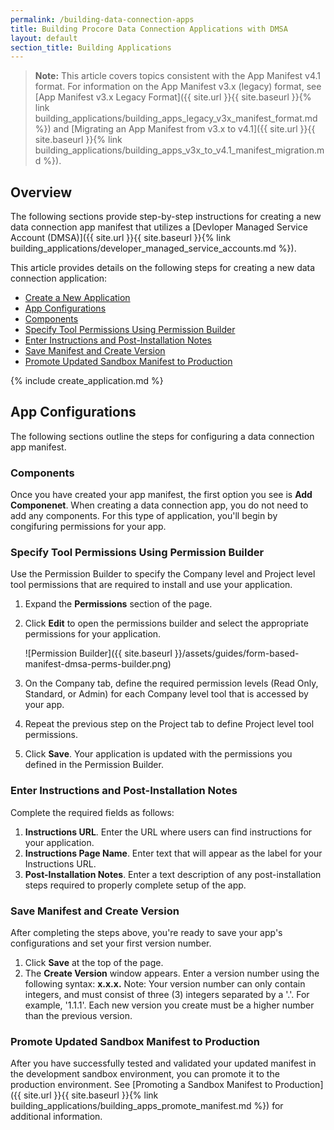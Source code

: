 ```yaml
---
permalink: /building-data-connection-apps
title: Building Procore Data Connection Applications with DMSA
layout: default
section_title: Building Applications
---
```


>**Note:** This article covers topics consistent with the App Manifest v4.1 format.
>For information on the App Manifest v3.x (legacy) format, see [App Manifest v3.x Legacy Format]({{ site.url }}{{ site.baseurl }}{% link building_applications/building_apps_legacy_v3x_manifest_format.md %}) and [Migrating an App Manifest from v3.x to v4.1]({{ site.url }}{{ site.baseurl }}{% link building_applications/building_apps_v3x_to_v4.1_manifest_migration.md %}).

## Overview

The following sections provide step-by-step instructions for creating a new data connection app manifest that utilizes a [Devloper Managed Service Account (DMSA)]({{ site.url }}{{ site.baseurl }}{% link building_applications/developer_managed_service_accounts.md %}).

This article provides details on the following steps for creating a new data connection application:

* [Create a New Application](#create-a-new-application)
* [App Configurations](#app-configurations)
* [Components](#components)
* [Specify Tool Permissions Using Permission Builder](#specify-tool-permissions-using-permission-builder)
* [Enter Instructions and Post-Installation Notes](#enter-instructions-and-post-installation-notes)
* [Save Manifest and Create Version](#save-manifest-and-create-version)
* [Promote Updated Sandbox Manifest to Production](#promote-updated-sandbox-manifest-to-production)

<a name="create-a-new-application">
{% include create_application.md %}

## App Configurations

The following sections outline the steps for configuring a data connection app manifest.

### Components

Once you have created your app manifest, the first option you see is **Add Componenet**. When creating a data connection app, you do not need to add any components. For this type of application, you'll begin by congifuring permissions for your app.

### Specify Tool Permissions Using Permission Builder

Use the Permission Builder to specify the Company level and Project level tool permissions that are required to install and use your application.

1. Expand the **Permissions** section of the page.
2. Click **Edit** to open the permissions builder and select the appropriate permissions for your application.

    ![Permission Builder]({{ site.baseurl }}/assets/guides/form-based-manifest-dmsa-perms-builder.png)

3. On the Company tab, define the required permission levels (Read Only, Standard, or Admin) for each Company level tool that is accessed by your app.
4. Repeat the previous step on the Project tab to define Project level tool permissions.
5. Click **Save**.
Your application is updated with the permissions you defined in the Permission Builder.

### Enter Instructions and Post-Installation Notes

Complete the required fields as follows:
1. **Instructions URL**. Enter the URL where users can find instructions for your application.
2. **Instructions Page Name**. Enter text that will appear as the label for your Instructions URL.
3. **Post-Installation Notes**. Enter a text description of any post-installation steps required to properly complete setup of the app.

### Save Manifest and Create Version

After completing the steps above, you're ready to save your app's configurations and set your first version number. 
1. Click **Save** at the top of the page.
2. The **Create Version** window appears. Enter a version number using the following syntax: **x.x.x.**
Note: Your version number can only contain integers, and must consist of three (3) integers separated by a '.'. For example, '1.1.1'. Each new version you create must be a higher number than the previous version.

### Promote Updated Sandbox Manifest to Production

After you have successfully tested and validated your updated manifest in the development sandbox environment, you can promote it to the production environment.
See [Promoting a Sandbox Manifest to Production]({{ site.url }}{{ site.baseurl }}{% link building_applications/building_apps_promote_manifest.md %}) for additional information.
